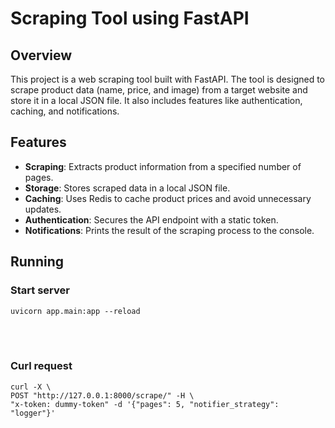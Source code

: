 # Scraping Tool using FastAPI

## Overview

This project is a web scraping tool built with FastAPI. The tool is designed to scrape product data (name, price, and image) from a target website and store it in a local JSON file. It also includes features like authentication, caching, and notifications.

## Features

- **Scraping**: Extracts product information from a specified number of pages.
- **Storage**: Stores scraped data in a local JSON file.
- **Caching**: Uses Redis to cache product prices and avoid unnecessary updates.
- **Authentication**: Secures the API endpoint with a static token.
- **Notifications**: Prints the result of the scraping process to the console.

## Running
### Start server
    uvicorn app.main:app --reload
<br>
<br>

### Curl request
    curl -X \
    POST "http://127.0.0.1:8000/scrape/" -H \
    "x-token: dummy-token" -d '{"pages": 5, "notifier_strategy": "logger"}'

